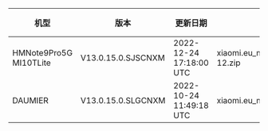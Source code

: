 | 机型 | 版本 | 更新日期 | 文件名 | 大小 | 下载链接 |
| ---- | ---- | ---- | ---- | ---- | ---- |
| HMNote9Pro5G MI10TLite | V13.0.15.0.SJSCNXM | 2022-12-24 17:18:00 UTC | xiaomi.eu_multi_HMNote9Pro5G_MI10TLite_V13.0.15.0.SJSCNXM_v13-12.zip | 3.6 GB | [SourceForge](https://sourceforge.net/projects/xiaomi-eu-multilang-miui-roms/files/xiaomi.eu/MIUI-STABLE-RELEASES/MIUIv13/xiaomi.eu_multi_HMNote9Pro5G_MI10TLite_V13.0.15.0.SJSCNXM_v13-12.zip/download) |
| DAUMIER | V13.0.15.0.SLGCNXM | 2022-10-24 11:49:18 UTC | xiaomi.eu_multi_DAUMIER_V13.0.15.0.SLGCNXM_v13-12-fastboot.zip | 5.0 GB | [SourceForge](https://sourceforge.net/projects/xiaomi-eu-multilang-miui-roms/files/xiaomi.eu/MIUI-STABLE-RELEASES/MIUIv13/xiaomi.eu_multi_DAUMIER_V13.0.15.0.SLGCNXM_v13-12-fastboot.zip/download) |
